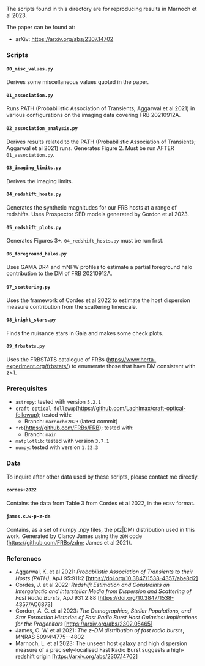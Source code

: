 The scripts found in this directory are for reproducing results in Marnoch et al 2023.

 The paper can be found at:
 - arXiv: https://arxiv.org/abs/2307.14702

### Scripts

#### `00_misc_values.py`

Derives some miscellaneous values quoted in the paper.


#### `01_association.py`

Runs PATH (Probabilistic Association of Transients; Aggarwal et al 2021) in various configurations on the imaging data 
covering FRB 20210912A.


#### `02_association_analysis.py`

Derives results related to the PATH (Probabilistic Association of Transients; Aggarwal et al 2021) runs. 
Generates Figure 2.
Must be run AFTER `01_association.py`.


#### `03_imaging_limits.py`

Derives the imaging limits.


#### `04_redshift_hosts.py`

Generates the synthetic magnitudes for our FRB hosts at a range of redshifts.
Uses Prospector SED models generated by Gordon et al 2023.


#### `05_redshift_plots.py`

Generates Figures 3+.
`04_redshift_hosts.py` must be run first.


#### `06_foreground_halos.py`

Uses GAMA DR4 and mNFW profiles to estimate a partial foreground halo contribution to the DM of FRB 
20210912A.


#### `07_scattering.py`

Uses the framework of Cordes et al 2022 to estimate the host dispersion
measure contribution from the scattering timescale.


#### `08_bright_stars.py`

Finds the nuisance stars in Gaia and makes some check plots.


#### `09_frbstats.py`

Uses the FRBSTATS catalogue of FRBs (https://www.herta-experiment.org/frbstats/) to enumerate those that have DM 
consistent with z>1.


### Prerequisites
 - `astropy`: tested with version `5.2.1`
 - `craft-optical-followup`(https://github.com/Lachimax/craft-optical-followup); tested with:
   - Branch: `marnoch+2023` (latest commit)
 - `frb`(https://github.com/FRBs/FRB); tested with:
   - Branch: `main`
 - `matplotlib`: tested with version `3.7.1`
 - `numpy`: tested with version `1.22.3`

### Data

To inquire after other data used by these scripts, please contact me directly.
#### `cordes+2022`
Contains the data from Table 3 from Cordes et al 2022, in the ecsv format.
#### `james.c.w-p-z-dm`
Contains, as a set of numpy .npy files, the p(z|DM) distribution used in this work. Generated by Clancy James using the `zDM` code (https://github.com/FRBs/zdm; James et al 2021).

### References
 - Aggarwal, K. et al 2021: *Probabilistic Association of Transients to their Hosts (PATH)*, ApJ 95:911:2 [https://doi.org/10.3847/1538-4357/abe8d2]
 - Cordes, J. et al 2022: *Redshift Estimation and Constraints on Intergalactic and Interstellar Media from Dispersion and Scattering of Fast Radio Bursts*, ApJ 931:2:88 [https://doi.org/10.3847/1538-4357/AC6873]
 - Gordon, A. C. et al 2023: *The Demographics, Stellar Populations, and Star Formation Histories of Fast Radio Burst Host Galaxies: Implications for the Progenitors* [https://arxiv.org/abs/2302.05465]
 - James, C. W. et al 2021: *The z–DM distribution of fast radio bursts*, MNRAS 509:4:4775--4802
 - Marnoch, L. et al 2023: The unseen host galaxy and high dispersion measure of a precisely-localised Fast Radio Burst suggests a high-redshift origin [https://arxiv.org/abs/2307.14702]
